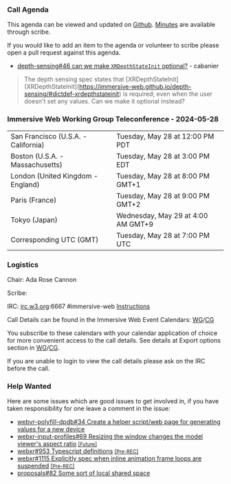 ### Call Agenda

This agenda can be viewed and updated on [Github](https://github.com/immersive-web/administrivia/blob/main/meetings/2024/2024-05-28-Immersive_Web_Working_Group_Teleconference-agenda.md). [Minutes](https://www.w3.org/2024/05/28-immersive-web-minutes.html) are available through scribe.

If you would like to add an item to the agenda or volunteer to scribe please open a pull request against this agenda.

* [depth-sensing#46 can we make `XRDepthStateInit` optional?](https://github.com/immersive-web/depth-sensing/issues/46) - cabanier
> The depth sensing spec states that [XRDepthStateInit](XRDepthStateInit](https://immersive-web.github.io/depth-sensing/#dictdef-xrdepthstateinit) is required; even when the user doesn't set any values.
 >Can we make it optional instead?

### Immersive Web Working Group Teleconference - 2024-05-28

<table>
<tr><td> San Francisco (U.S.A. - California) <td> Tuesday, May 28 at 12:00 PM PDT
<tr><td> Boston (U.S.A. - Massachusetts) <td> Tuesday, May 28 at 3:00 PM EDT
<tr><td> London (United Kingdom - England) <td> Tuesday, May 28 at 8:00 PM GMT+1
<tr><td> Paris (France) <td> Tuesday, May 28 at 9:00 PM GMT+2
<tr><td> Tokyo (Japan) <td> Wednesday, May 29 at 4:00 AM GMT+9
<tr><td> Corresponding UTC (GMT) <td> Tuesday, May 28 at 7:00 PM UTC
</table>

### Logistics

Chair: Ada Rose Cannon

Scribe:

IRC: [irc.w3.org](https://irc.w3.org/):6667 #immersive-web [Instructions](https://github.com/immersive-web/administrivia/blob/main/IRC.md)

Call Details can be found in the Immersive Web Event Calendars: [WG](https://www.w3.org/groups/wg/immersive-web/calendar/)/[CG](https://www.w3.org/groups/cg/immersive-web/calendar/)

You subscribe to these calendars with your calendar application of choice for more convenient access to the call details. See details at Export options section in [WG](https://www.w3.org/groups/wg/immersive-web/calendar/#export)/[CG](https://www.w3.org/groups/cg/immersive-web/calendar/#export).

If you are unable to login to view the call details please ask on the IRC before the call.

### Help Wanted

Here are some issues which are good issues to get involved in, if you have taken responsibility for one leave a comment in the issue:

- [webvr-polyfill-dpdb#34 Create a helper script/web page for generating values for a new device](https://github.com/immersive-web/webvr-polyfill-dpdb/issues/34)
- [webxr-input-profiles#69 Resizing the window changes the model viewer's aspect ratio](https://github.com/immersive-web/webxr-input-profiles/issues/69) [<small>[Future]</small>](https://api.github.com/repos/immersive-web/webxr-input-profiles/milestones/4)
- [webxr#953 Typescript definitions](https://github.com/immersive-web/webxr/issues/953) [<small>[Pre-REC]</small>](https://api.github.com/repos/immersive-web/webxr/milestones/16)
- [webxr#1115 Explicitly spec when inline animation frame loops are suspended](https://github.com/immersive-web/webxr/issues/1115) [<small>[Pre-REC]</small>](https://api.github.com/repos/immersive-web/webxr/milestones/16)
- [proposals#82 Some sort of local shared space](https://github.com/immersive-web/proposals/issues/82)


              
